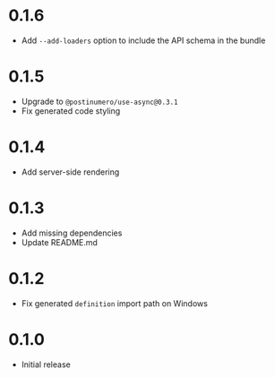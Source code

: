 # 0.1.6

- Add `--add-loaders` option to include the API schema in the bundle

# 0.1.5

- Upgrade to `@postinumero/use-async@0.3.1`
- Fix generated code styling

# 0.1.4

- Add server-side rendering

# 0.1.3

- Add missing dependencies
- Update README.md

# 0.1.2

- Fix generated `definition` import path on Windows

# 0.1.0

- Initial release
